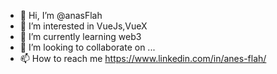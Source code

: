- 👋 Hi, I’m @anasFlah
- 👀 I’m interested in VueJs,VueX
- 🌱 I’m currently learning web3
- 💞️ I’m looking to collaborate on ...
- 📫 How to reach me https://www.linkedin.com/in/anes-flah/

<!---
anasFlah/anasFlah is a ✨ special ✨ repository because its `README.md` (this file) appears on your GitHub profile.
You can click the Preview link to take a look at your changes.
--->
